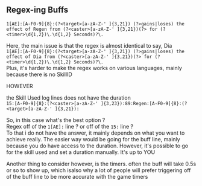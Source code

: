 ## Regex-ing Buffs

`1[AE]:[A-F0-9]{8}:(?<target>[a-zA-Z-' ]{3,21}) (?>gains|loses) the effect of Regen from (?<caster>[a-zA-Z-' ]{3,21})(?> for (?<timer>\d{1,2})\.\d{1,2} Seconds)?\.`  

Here, the main issue is that the regex is almost identical to say, Dia  
`1[AE]:[A-F0-9]{8}:(?<target>[a-zA-Z-' ]{3,21}) (?>gains|loses) the effect of Dia from (?<caster>[a-zA-Z-' ]{3,21})(?> for (?<timer>\d{1,2})\.\d{1,2} Seconds)?\.`  
Plus, it's harder to make the regex works on various languages, mainly because there is no SkillID

HOWEVER

the Skill Used log lines does not have the duration  
`15:[A-F0-9]{8}:(?<caster>[a-zA-Z-' ]{3,23}):89:Regen:[A-F0-9]{8}:(?<target>[a-zA-Z-' ]{3,21}):`

So, in this case what's the best option ?  
Regex off of the `1[AE]:` line ? or off of the `15:` line ?  
To that i do not have the answer, it mainly depends on what you want to achieve really. The easier way would be going for the buff line, mainly because you do have access to the duration. However, it's possible to go for the skill used and set a duration manually. It's up to YOU

Another thing to consider however, is the timers. often the buff will take 0.5s or so to show up, which isalso why a lot of people will prefer triggering off of the buff line to be more accurate with the game timers
